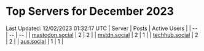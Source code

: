# Top Servers for December 2023
Last Updated: 12/02/2023 01:32:17 UTC
| Server | Posts | Active Users |
| -- | -- | -- |
| [mastodon.social](https://mastodon.social/tags/PowerShell) | 2 | 2 |
| [mstdn.social](https://mstdn.social/tags/PowerShell) | 2 | 1 |
| [techhub.social](https://techhub.social/tags/PowerShell) | 2 | 2 |
| [aus.social](https://aus.social/tags/PowerShell) | 1 | 1 |
